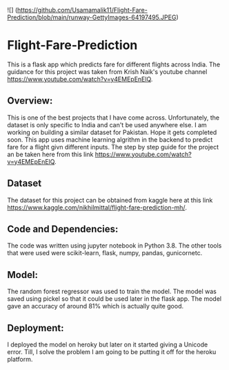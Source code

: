 ![] (https://github.com/Usamamalik11/Flight-Fare-Prediction/blob/main/runway-GettyImages-64197495.JPEG)

# Flight-Fare-Prediction
This is a flask app which predicts fare for different flights across India. The guidance for this project was taken from Krish Naik's youtube channel https://www.youtube.com/watch?v=y4EMEpEnElQ.

## Overview:
This is one of the best projects that I have come across. Unfortunately, the dataset is only specific to India and can't be used anywhere else. I am working on building a similar dataset for Pakistan. Hope it gets completed soon. This app uses machine learning algrithm in the backend to predict fare for a flight givn different inputs. The step by step guide for the project an be taken here from this link https://www.youtube.com/watch?v=y4EMEpEnElQ.

## Dataset
The dataset for this project can be obtained from kaggle here at this link https://www.kaggle.com/nikhilmittal/flight-fare-prediction-mh/.

## Code and Dependencies:
The code was written using jupyter notebook in Python 3.8. The other tools that were used were scikit-learn, flask, numpy, pandas, gunicornetc.

## Model:
The random forest regressor was used to train the model. The model was saved using pickel so that it could be used later in the flask app. The model gave an accuracy of around 81% which is actually quite good. 

## Deployment:
I deployed the model on heroky but later on it started giving a Unicode error. Till, I solve the problem I am going to be putting it off for the heroku platform. 
